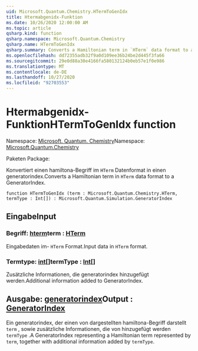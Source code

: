 ```yaml
---
uid: Microsoft.Quantum.Chemistry.HTermToGenIdx
title: Htermabgenidx-Funktion
ms.date: 10/26/2020 12:00:00 AM
ms.topic: article
qsharp.kind: function
qsharp.namespace: Microsoft.Quantum.Chemistry
qsharp.name: HTermToGenIdx
qsharp.summary: Converts a Hamiltonian term in `HTerm` data format to a GeneratorIndex.
ms.openlocfilehash: dd72355adb32f9a0d109ee36b24be2d445f3fa66
ms.sourcegitcommit: 29e0d88a30e4166fa580132124b0eb57e1f0e986
ms.translationtype: MT
ms.contentlocale: de-DE
ms.lasthandoff: 10/27/2020
ms.locfileid: "92703553"
---
```

# <a name="htermtogenidx-function"></a><span data-ttu-id="f207b-102">Htermabgenidx-Funktion</span><span class="sxs-lookup"><span data-stu-id="f207b-102">HTermToGenIdx function</span></span>

<span data-ttu-id="f207b-103">Namespace: [Microsoft. Quantum. Chemistry](xref:Microsoft.Quantum.Chemistry)</span><span class="sxs-lookup"><span data-stu-id="f207b-103">Namespace: [Microsoft.Quantum.Chemistry](xref:Microsoft.Quantum.Chemistry)</span></span>

<span data-ttu-id="f207b-104">Paketen [](https://nuget.org/packages/)</span><span class="sxs-lookup"><span data-stu-id="f207b-104">Package: [](https://nuget.org/packages/)</span></span>


<span data-ttu-id="f207b-105">Konvertiert einen hamiltona-Begriff im `HTerm` Datenformat in einen generatorindex.</span><span class="sxs-lookup"><span data-stu-id="f207b-105">Converts a Hamiltonian term in `HTerm` data format to a GeneratorIndex.</span></span>

```qsharp
function HTermToGenIdx (term : Microsoft.Quantum.Chemistry.HTerm, termType : Int[]) : Microsoft.Quantum.Simulation.GeneratorIndex
```


## <a name="input"></a><span data-ttu-id="f207b-106">Eingabe</span><span class="sxs-lookup"><span data-stu-id="f207b-106">Input</span></span>

### <a name="term--hterm"></a><span data-ttu-id="f207b-107">Begriff: [hterm](xref:Microsoft.Quantum.Chemistry.HTerm)</span><span class="sxs-lookup"><span data-stu-id="f207b-107">term : [HTerm](xref:Microsoft.Quantum.Chemistry.HTerm)</span></span>

<span data-ttu-id="f207b-108">Eingabedaten im- `HTerm` Format.</span><span class="sxs-lookup"><span data-stu-id="f207b-108">Input data in `HTerm` format.</span></span>


### <a name="termtype--int"></a><span data-ttu-id="f207b-109">Termtype: [int](xref:microsoft.quantum.lang-ref.int)[]</span><span class="sxs-lookup"><span data-stu-id="f207b-109">termType : [Int](xref:microsoft.quantum.lang-ref.int)[]</span></span>

<span data-ttu-id="f207b-110">Zusätzliche Informationen, die generatorindex hinzugefügt werden.</span><span class="sxs-lookup"><span data-stu-id="f207b-110">Additional information added to GeneratorIndex.</span></span>



## <a name="output--generatorindex"></a><span data-ttu-id="f207b-111">Ausgabe: [generatorindex](xref:Microsoft.Quantum.Simulation.GeneratorIndex)</span><span class="sxs-lookup"><span data-stu-id="f207b-111">Output : [GeneratorIndex](xref:Microsoft.Quantum.Simulation.GeneratorIndex)</span></span>

<span data-ttu-id="f207b-112">Ein generatorindex, der einen von dargestellten hamiltona-Begriff darstellt `term` , sowie zusätzliche Informationen, die von hinzugefügt werden `termType` .</span><span class="sxs-lookup"><span data-stu-id="f207b-112">A GeneratorIndex representing a Hamiltonian term represented by `term`, together with additional information added by `termType`.</span></span>